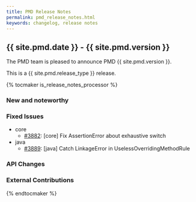 ```yaml
---
title: PMD Release Notes
permalink: pmd_release_notes.html
keywords: changelog, release notes
---
```


## {{ site.pmd.date }} - {{ site.pmd.version }}

The PMD team is pleased to announce PMD {{ site.pmd.version }}.

This is a {{ site.pmd.release_type }} release.

{% tocmaker is_release_notes_processor %}

### New and noteworthy

### Fixed Issues
* core
  * [#3882](https://github.com/pmd/pmd/pull/3882): \[core] Fix AssertionError about exhaustive switch
* java
  * [#3889](https://github.com/pmd/pmd/pull/3889): \[java] Catch LinkageError in UselessOverridingMethodRule

### API Changes

### External Contributions

{% endtocmaker %}

